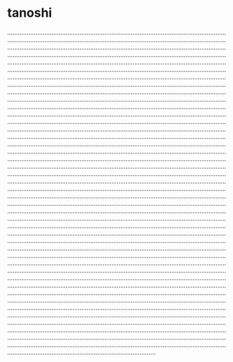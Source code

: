 # tanoshi
........................................................................................................................................................................................................................................................................................................................................................................................................................................................................................................................................................................................................................................................................................................................................................................................................................................................................................................................................................................................................................................................................................................................................................................................................................................................................................................................................................................................................................................................................................................................................................................................................................................................................................................................................................................................................................................................................................................................................................................................................................................................................................................................................................................................................................................................................................................................................................................................................................................................................................................................................................................................................................................................................................................................................................................................................................................................................................................................................................................................................................................................................................................................................................................................................................................................................................................................................................................................................................................................................................................................................................................................................................................................................................................................................................................................................................................................................................................................................................................................................................................................................................................................................................................................................................................................................................................................................................................................................................................................................................................................................................................................................................................................................................................................................................................................................................................................................................................................................................................................................................................................................................................................................................................................................................................................................................................................................................................................................................................................................................................................................................................................................................................
